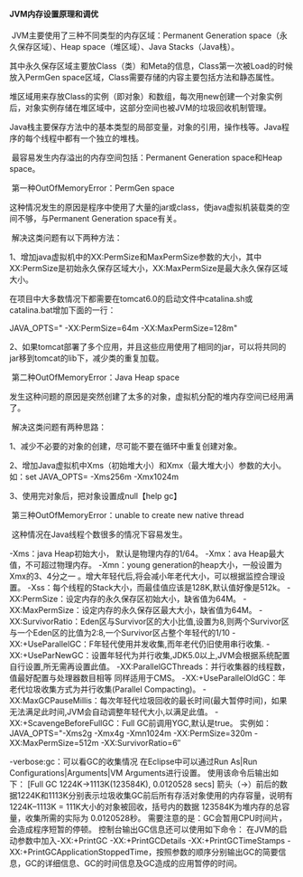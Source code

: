 #### JVM内存设置原理和调优

​		JVM主要使用了三种不同类型的内存区域：Permanent Generation space（永久保存区域）、Heap space（堆区域）、Java Stacks（Java栈）。

​		其中永久保存区域主要放Class（类）和Meta的信息，Class第一次被Load的时候放入PermGen space区域，Class需要存储的内容主要包括方法和静态属性。

​		堆区域用来存放Class的实例（即对象）和数组，每次用new创建一个对象实例后，对象实例存储在堆区域中，这部分空间也被JVM的垃圾回收机制管理。

​		Java栈主要保存方法中的基本类型的局部变量，对象的引用，操作栈等。Java程序的每个线程中都有一个独立的堆栈。

​		最容易发生内存溢出的内存空间包括：Permanent Generation space和Heap space。

​		第一种OutOfMemoryError：PermGen space

​		这种情况发生的原因是程序中使用了大量的jar或class，使java虚拟机装载类的空间不够，与Permanent Generation space有关。

​		解决这类问题有以下两种方法：

1、增加java虚拟机中的XX:PermSize和MaxPermSize参数的大小，其中XX:PermSize是初始永久保存区域大小，XX:MaxPermSize是最大永久保存区域大小。

​		在项目中大多数情况下都需要在tomcat6.0的启动文件中catalina.sh或catalina.bat增加下面的一行：

JAVA_OPTS=" -XX:PermSize=64m -XX:MaxPermSize=128m"

2、如果tomcat部署了多个应用，并且这些应用使用了相同的jar，可以将共同的jar移到tomcat的lib下，减少类的重复加载。

​		第二种OutOfMemoryError：Java Heap space

​		发生这种问题的原因是突然创建了太多的对象，虚拟机分配的堆内存空间已经用满了。

​		解决这类问题有两种思路：

1、减少不必要的对象的创建，尽可能不要在循环中重复创建对象。

2、增加Java虚拟机中Xms（初始堆大小）和Xmx（最大堆大小）参数的大小。如：set JAVA_OPTS= -Xms256m -Xmx1024m

3、使用完对象后，把对象设置成null【help gc】

​		第三种OutOfMemoryError：unable to create new native thread

​		这种情况在Java线程个数很多的情况下容易发生。

-Xms：java Heap初始大小， 默认是物理内存的1/64。
-Xmx：ava Heap最大值，不可超过物理内存。
-Xmn：young generation的heap大小，一般设置为Xmx的3、4分之一 。增大年轻代后,将会减小年老代大小，可以根据监控合理设置。
-Xss：每个线程的Stack大小，而最佳值应该是128K,默认值好像是512k。
-XX:PermSize：设定内存的永久保存区初始大小，缺省值为64M。
-XX:MaxPermSize：设定内存的永久保存区最大大小，缺省值为64M。
-XX:SurvivorRatio：Eden区与Survivor区的大小比值,设置为8,则两个Survivor区与一个Eden区的比值为2:8,一个Survivor区占整个年轻代的1/10
-XX:+UseParallelGC：F年轻代使用并发收集,而年老代仍旧使用串行收集.
-XX:+UseParNewGC：设置年轻代为并行收集,JDK5.0以上,JVM会根据系统配置自行设置,所无需再设置此值。
-XX:ParallelGCThreads：并行收集器的线程数，值最好配置与处理器数目相等 同样适用于CMS。
-XX:+UseParallelOldGC：年老代垃圾收集方式为并行收集(Parallel Compacting)。
-XX:MaxGCPauseMillis：每次年轻代垃圾回收的最长时间(最大暂停时间)，如果无法满足此时间,JVM会自动调整年轻代大小,以满足此值。
-XX:+ScavengeBeforeFullGC：Full GC前调用YGC,默认是true。
实例如：JAVA_OPTS="-Xms2g -Xmx4g -Xmn1024m -XX:PermSize=320m -XX:MaxPermSize=512m -XX:SurvivorRatio=6″

-verbose:gc：可以看GC的收集情况
在Eclipse中可以通过Run As|Run Configurations|Arguments|VM Arguments进行设置。
使用该命令后输出如下：
[Full GC 1224K->1113K(123584K), 0.0120528 secs]
箭头（->）前后的数据1224K和1113K分别表示垃圾收集GC前后所有存活对象使用的内存容量，说明有1224K–1113K = 111K大小的对象被回收，括号内的数据 123584K为堆内存的总容量，收集所需的实际为 0.0120528秒。
需要注意的是：GC会暂用CPU时间片，会造成程序短暂的停顿。
控制台输出GC信息还可以使用如下命令：
在JVM的启动参数中加入-XX:+PrintGC -XX:+PrintGCDetails -XX:+PrintGCTimeStamps -XX:+PrintGCApplicationStoppedTime，按照参数的顺序分别输出GC的简要信息，GC的详细信息、GC的时间信息及GC造成的应用暂停的时间。